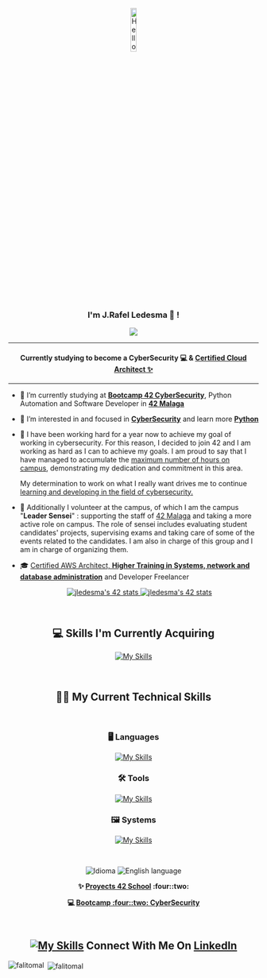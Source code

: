 <p align="center"><img width=15%" src="https://github.com/alansmathew/alansmathew/raw/master/lang.gif" alt="Hello all" /></p>
<div align="center">

### I'm J.Rafel Ledesma 👋 ! <a href="https://visitorbadge.io/status?path=Falitomal">
<img src="https://api.visitorbadge.io/api/visitors?path=Falitomal&countColor=%23d9e3f0&style=flat&labelStyle=upper" /></a>

---

#### Currently studying to become a **CyberSecurity** 💻 & <a href="https://www.credly.com/badges/8a326ed3-2516-433a-8366-ed5d9b1e3f13/public_url">Certified Cloud Architect ✨</a>

</div>
  
---

- 🔭 I’m currently studying at  <a href="https://github.com/Falitomal/Bootcamp-Cybersecurity-42">**Bootcamp 42 CyberSecurity**</a>, Python Automation and Software Developer in **<a href="https://www.42malaga.com/"> 42 Malaga</a>**
- 👀 I’m interested in and focused in <a href="https://github.com/Falitomal/Bootcamp-Cybersecurity-42">**CyberSecurity**</a> and learn more <a href="https://github.com/Falitomal/Python-for-cybersecurity-courses-and-more">**Python**</a>
- 🌱 I have been working hard for a year now to achieve my goal of working in cybersecurity.
For this reason, I decided to join 42 and I am working as hard as I can to achieve my goals.
I am proud to say that I have managed to accumulate the <a href="https://github.com/Falitomal/Bootcamp-Cybersecurity-42/raw/main/img/time.png" alt="top 1 dedication">maximum number of hours on campus</a>, demonstrating my dedication and commitment in this area. 

  My determination to work on what I really want drives me to continue <a href="https://github.com/Falitomal/Bootcamp-Cybersecurity-42/raw/main/img/time_bootcamp.png" alt="Every days">learning and developing in the field of cybersecurity.</a>

- 🔭 Additionally I volunteer at the campus, of which I am the campus  "**Leader Sensei**" : supporting the staff of <a href="https://www.42malaga.com/"> 42 Malaga</a> and taking a more active role on campus. The role of sensei includes evaluating student candidates' projects, supervising exams and taking care of some of the events related to the candidates. I am also in charge of this group and I am in charge of organizing them.

- 🎓 <a href="https://www.credly.com/users/jose-rafael-ledesma-rubio.f0998100"> Certified AWS Architect, </a> <a href="https://github.com/Falitomal/Bootcamp-Cybersecurity-42/blob/main/img/Administrador-Redes-Sistemas-BBDD.jpg"> **Higher Training in Systems, network and database administration**</a> and Developer Freelancer

  <div align="center">
  <a href="https://github.com/oakoudad/badge42">
    <img src="https://badge.mediaplus.ma/binary/jledesma?1337Badge=off&UM6P=off" alt="jledesma's 42 stats" />
  </a>
  <a href="https://github.com/JaeSeoKim/badge42">
    <img src="https://badge42.vercel.app/api/v2/cl4fqbzyy002109l1xnqbbq71/stats?cursusId=58&coalitionId=undefined" alt="jledesma's 42 stats" />
  </a>
</div>
<br>

<div align="center">

## 💻 Skills I'm Currently Acquiring

[![My Skills](https://skillicons.dev/icons?i=python,c,aws,azure)](https://skillicons.dev)

<br>


## 🧑‍💻 My Current Technical Skills
<br>

 
### :desktop_computer: Languages

[![My Skills](https://skillicons.dev/icons?i=py,c,git,java,js,cpp,dotnet,php,wordpress)](https://skillicons.dev)
 
  

### :hammer_and_wrench: Tools

[![My Skills](https://skillicons.dev/icons?i=bash,powershell,linux,vim,vscode,github,git,md,visualstudio,stackoverflow,firebase,css)](https://skillicons.dev)
  
  

### :framed_picture: Systems

[![My Skills](https://skillicons.dev/icons?i=docker,bash,powershell,linux,aws,gcp,azure,cloudflare)](https://skillicons.dev)

</div>



  
<br>
<p align="center">
    <img src="https://img.shields.io/badge/Nat-🇪🇸-%230db7ed.svg?style=flat" alt="Idioma"/>
    <img src="https://img.shields.io/badge/B2-🇬🇧-%230db7ed.svg?style=flat" alt="English language"/>
</p>
<p align="center">
    <strong>✨ <a href="https://github.com/stars/Falitomal/lists/proyects-42">Proyects 42 School</a> :four::two:</strong>
</p>

<p align="center">
    <strong>💻 <a href="https://github.com/Falitomal/Bootcamp-Cybersecurity-42">Bootcamp :four::two: CyberSecurity</a></strong>
</p>

<br>

<div align="center">

## [![My Skills](https://skillicons.dev/icons?i=linkedin)](https://www.linkedin.com/in/rafael-ledesma-rubio/) Connect With Me On [LinkedIn](https://www.linkedin.com/in/rafael-ledesma-rubio/)
 
</div>

<p><img align="left" src="https://github-readme-stats.vercel.app/api/top-langs?username=falitomal&show_icons=true&locale=en&layout=compact" alt="falitomal" /></p>

<p>&nbsp;<img align="center" src="https://github-readme-stats.vercel.app/api?username=falitomal&show_icons=true&locale=en" alt="falitomal" /></p>

<!--
**Falitomal/Falitomal** is a ✨ _special_ ✨ repository because its `README.md` (this file) appears on your GitHub profile.
